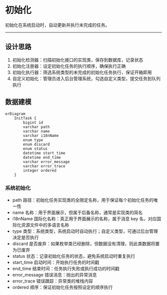 初始化
=====

初始化在系统启动时，自动更新并执行未完成的任务。

---

## 设计思路

1. 初始化检测器：扫描初始化接口的实现类，保存到数据库，记录状态
2. 初始化注册器：设定初始化任务的执行顺序，确保执行正确
3. 初始化执行器：筛选系统类型的未完成的初始化任务执行，保证开箱即用
4. 自定义初始化：管理员进入后台管理系统，勾选自定义类型，提交任务到队列执行

## 数据建模

```mermaid
erDiagram
    InitTask {
        bigint id
        varchar path
        varchar name
        varchar i18nName
        enum type
        enum discard
        enum status
        datetime start_time
        datetime end_time
        varchar error_message
        varchar error_trace
        integer ordered
    }
```

### 系统初始化

- path 路径：初始化任务实现类的全限定名称，用于保证每个初始化任务的唯一性
- name 名称：用于界面展示，但属于后备名称，通常是实现类的简名
- i18nName 国际化名称：真正用于界面展示的名称，属于消息 key 名，对应国际化资源文件中的多语言名称
- type 类型：系统类型，系统启动时自动执行；自定义类型，可通过后台管理决定是否执行
- discard 是否废弃：如果枚举类已经删除，但数据没有清理，则此类数据将置为已废弃
- status 状态：记录初始化任务的状态，避免系统启动时重复执行
- start_time 启动时间：开始执行任务的时间戳
- end_time 结束时间：任务执行失败或执行成功的时间戳
- error_message 错误消息：抛出的异常消息
- error_trace 错误跟踪：异常类的堆栈内容
- ordered 顺序：保证初始化任务按照设定的顺序执行
